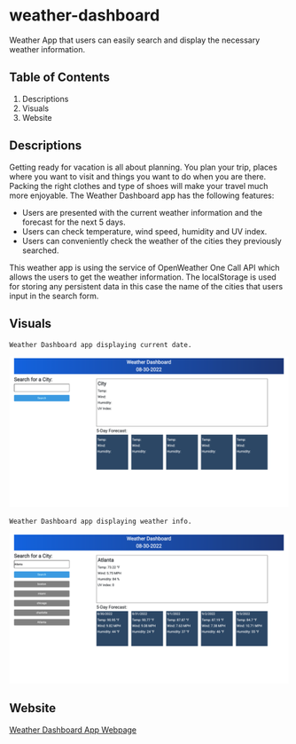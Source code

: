 # weather-dashboard
Weather App that users can easily search and display the necessary weather information.

## Table of Contents
1. Descriptions
2. Visuals
3. Website

## Descriptions
Getting ready for vacation is all about planning. You plan your trip, places where you want to visit and things you want to do when you are there. Packing the right clothes and type of shoes will make your travel much more enjoyable. The Weather Dashboard app has the following features:
* Users are presented with the current weather information and the forecast for the next 5 days.
* Users can check temperature, wind speed, humidity and UV index.    
* Users can conveniently check the weather of the cities they previously searched.

 This weather app is using the service of OpenWeather One Call API which allows the users to get the weather information. The localStorage is used for storing any persistent data in this case the name of the cities that users input in the search form.
 
## Visuals
```pip
Weather Dashboard app displaying current date. 
```
![Weather Dashboard app](./assets/images/Weather%20Dashboard1.png)

```pip
Weather Dashboard app displaying weather info.
```
![Weather Dashboard app](./assets/images/Weather%20Dashboard2.png)

## Website
[Weather Dashboard App Webpage](https://sasimapatterson.github.io/weather-dashboard/)
